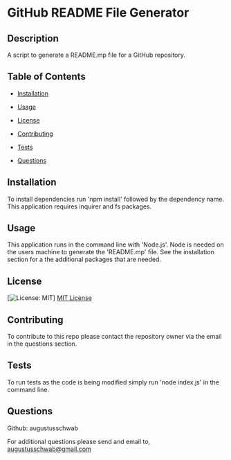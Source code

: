 # GitHub README File Generator
  
## Description
  
A script to generate a README.mp file for a GitHub repository.
  
## Table of Contents
  
- [Installation](#installation)
  
- [Usage](#usage)
  
- [License](#license)
  
- [Contributing](#contributing)
  
- [Tests](#tests)
  
- [Questions](#questions)
  
## Installation
  
To install dependencies run 'npm install' followed by the dependency name. This application requires inquirer and fs packages.
  
## Usage
  
This application runs in the command line with 'Node.js'. Node is needed on the users machine to generate the 'README.mp' file. See the installation section for a the additional packages that are needed.
  
## License
  
[![License: MIT](https://img.shields.io/badge/License-MIT-yellow.svg)]
[MIT License](https://opensource.org/licenses/MIT)
  
## Contributing
  
To contribute to this repo please contact the repository owner via the email in the questions section.
  
## Tests
  
To run tests as the code is being modified simply run 'node index.js' in the command line.
  
## Questions
  
Github: augustusschwab
  
For additional questions please send and email to, augustusschwab@gmail.com
